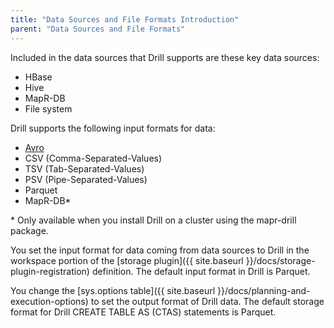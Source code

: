 ```yaml
---
title: "Data Sources and File Formats Introduction"
parent: "Data Sources and File Formats"
---
```

Included in the data sources that  Drill supports are these key data sources:

* HBase
* Hive
* MapR-DB
* File system

Drill supports the following input formats for data:

* [Avro](http://avro.apache.org/docs/current/spec.html)
* CSV (Comma-Separated-Values)
* TSV (Tab-Separated-Values)
* PSV (Pipe-Separated-Values)
* Parquet
* MapR-DB*

\* Only available when you install Drill on a cluster using the mapr-drill package.

You set the input format for data coming from data sources to Drill in the workspace portion of the [storage plugin]({{ site.baseurl }}/docs/storage-plugin-registration) definition. The default input format in Drill is Parquet. 

You change the [sys.options table]({{ site.baseurl }}/docs/planning-and-execution-options) to set the output format of Drill data. The default storage format for Drill CREATE TABLE AS (CTAS) statements is Parquet.